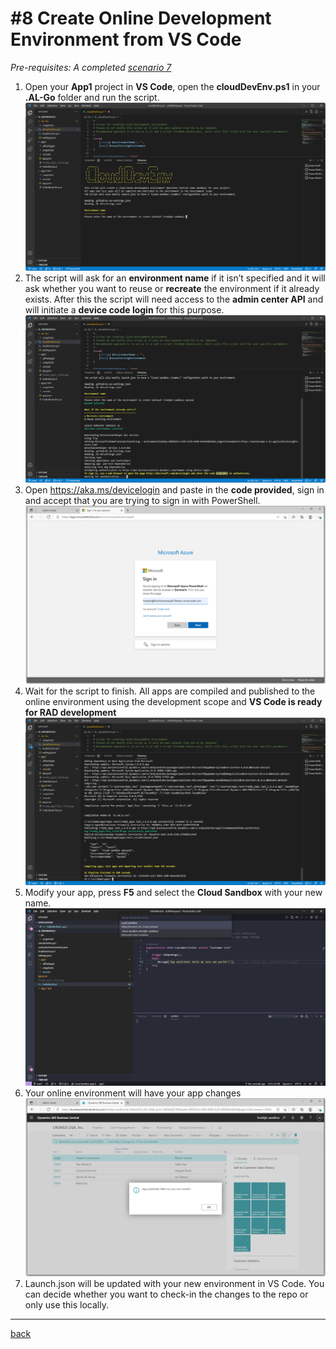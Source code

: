 # #8 Create Online Development Environment from VS Code
*Pre-requisites: A completed [scenario 7](7.md)*

1. Open your **App1** project in **VS Code**, open the **cloudDevEnv.ps1** in your **.AL-Go** folder and run the script.
![Cloud DevEnv](/images/8a.png)
1. The script will ask for an **environment name** if it isn’t specified and it will ask whether you want to reuse or **recreate** the environment if it already exists. After this the script will need access to the **admin center API** and will initiate a **device code login** for this purpose.
![Cloud DevEnv](/images/8b.png)
1. Open https://aka.ms/devicelogin and paste in the **code provided**, sign in and accept that you are trying to sign in with PowerShell.
![Cloud DevEnv](/images/8c.png)
1. Wait for the script to finish. All apps are compiled and published to the online environment using the development scope and **VS Code is ready for RAD development**
![Cloud DevEnv](/images/8d.png)
1. Modify your app, press **F5** and select the **Cloud Sandbox** with your new name.
![Cloud DevEnv](/images/8e.png)
1. Your online environment will have your app changes
![Cloud DevEnv](/images/8f.png)
1. Launch.json will be updated with your new environment in VS Code. You can decide whether you want to check-in the changes to the repo or only use this locally.
---
[back](/README.md)
